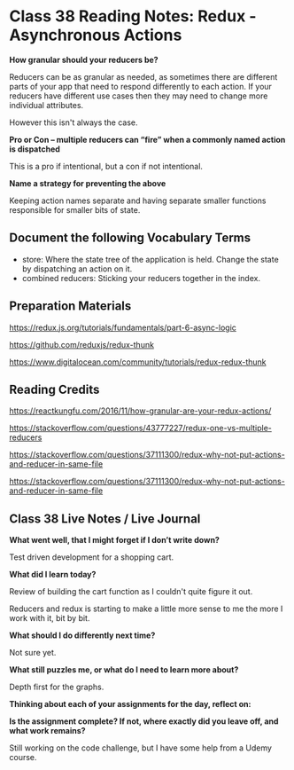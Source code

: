 # Class 38 Reading Notes: Redux - Asynchronous Actions

**How granular should your reducers be?**

Reducers can be as granular as needed, as sometimes there are different parts of your app that need to respond differently to each action. If your reducers have different use cases then they may need to change more individual attributes.

However this isn't always the case.

**Pro or Con – multiple reducers can “fire” when a commonly named action is dispatched**

This is a pro if intentional, but a con if not intentional.

**Name a strategy for preventing the above**

Keeping action names separate and having separate smaller functions responsible for smaller bits of state.

## Document the following Vocabulary Terms

- store: Where the state tree of the application is held. Change the state by dispatching an action on it.
- combined reducers: Sticking your reducers together in the index.

## Preparation Materials

https://redux.js.org/tutorials/fundamentals/part-6-async-logic

https://github.com/reduxjs/redux-thunk

https://www.digitalocean.com/community/tutorials/redux-redux-thunk

## Reading Credits

https://reactkungfu.com/2016/11/how-granular-are-your-redux-actions/

https://stackoverflow.com/questions/43777227/redux-one-vs-multiple-reducers

https://stackoverflow.com/questions/37111300/redux-why-not-put-actions-and-reducer-in-same-file

https://stackoverflow.com/questions/37111300/redux-why-not-put-actions-and-reducer-in-same-file

## Class 38 Live Notes / Live Journal

**What went well, that I might forget if I don’t write down?**

Test driven development for a shopping cart.

**What did I learn today?**

Review of building the cart function as I couldn't quite figure it out. 

Reducers and redux is starting to make a little more sense to me the more I work with it, bit by bit.

**What should I do differently next time?**

Not sure yet.

**What still puzzles me, or what do I need to learn more about?**

Depth first for the graphs.

**Thinking about each of your assignments for the day, reflect on:**

**Is the assignment complete? If not, where exactly did you leave off, and what work remains?**

Still working on the code challenge, but I have some help from a Udemy course.
